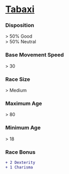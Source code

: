 <script>const page = "raceTypes"</script>
# **[Tabaxi](https://www.dndbeyond.com/races/tabaxi)**
### **Disposition**
\> 50% Good<br>
\> 50% Neutral
### **Base Movement Speed**
\> 30
### **Race Size**
\> Medium
### **Maximum Age**
\> 80
### **Minimum Age**
\> 18
### **Race Bonus**
```diff
+ 2 Dexterity
+ 1 Charisma
```
